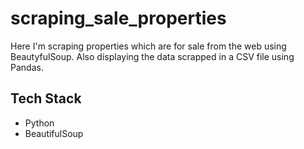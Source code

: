 # scraping_sale_properties
Here I'm scraping properties which are for sale from the web using BeautyfulSoup. Also displaying the data scrapped in a CSV file using Pandas.

## Tech Stack
- Python
- BeautifulSoup
